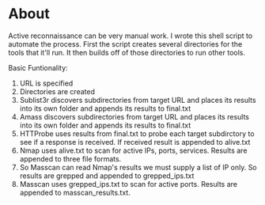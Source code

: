# About

Active reconnaissance can be very manual work. I wrote this shell script to automate the process.
First the script creates several directories for the tools that it'll run.
It then builds off of those directories to run other tools.

Basic Funtionality:
1. URL is specified
2. Directories are created
3. Sublist3r discovers subdirectories from target URL and places its results into its own folder and appends its results to final.txt
4. Amass discovers subdirectories from target URL and places its results into its own folder and appends its results to final.txt
5. HTTProbe uses results from final.txt to probe each target subdirctory to see if a response is received. If received result is appended to alive.txt
6. Nmap uses alive.txt to scan for active IPs, ports, services. Results are appended to three file formats.
7. So Masscan can read Nmap's results we must supply a list of IP only. So results are grepped and appended to grepped_ips.txt
8. Masscan uses grepped_ips.txt to scan for active ports. Results are appended to masscan_results.txt.
